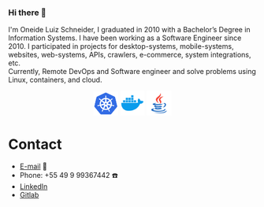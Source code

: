 ### Hi there 👋

I'm Oneide Luiz Schneider, I graduated in 2010 with a Bachelor’s Degree in Information Systems.
I have been working as a Software Engineer since 2010. I participated in projects for desktop-systems, mobile-systems, websites, web-systems, APIs, crawlers, e-commerce, system integrations, etc. \
Currently, Remote DevOps and Software engineer and solve problems using Linux, containers, and cloud. 

<p align="center">
<img src="https://raw.githubusercontent.com/OneideLuizSchneider/OneideLuizSchneider/master/assets/k8s.png" width="50">
<img src="https://raw.githubusercontent.com/OneideLuizSchneider/OneideLuizSchneider/master/assets/docker.png" width="50">
<img src="https://raw.githubusercontent.com/OneideLuizSchneider/OneideLuizSchneider/master/assets/java.png" width="50">
<!--  <img src="https://raw.githubusercontent.com/OneideLuizSchneider/OneideLuizSchneider/master/assets/devops.png" width="50"> -->
</p>

# Contact 

- [E-mail](mailto:oneidels@gmail.com) :e-mail:
- Phone: +55 49 9 99367442 :phone:
- [LinkedIn](https://www.linkedin.com/in/oneideluizschneider)
- [Gitlab](https://gitlab.com/oneideluizschneider)


<!--
**OneideLuizSchneider/OneideLuizSchneider** is a ✨ _special_ ✨ repository because its `README.md` (this file) appears on your GitHub profile.

Here are some ideas to get you started:

- 🔭 I’m currently working on ...
- 🌱 I’m currently learning ...
- 👯 I’m looking to collaborate on ...
- 🤔 I’m looking for help with ...
- 💬 Ask me about ...
- 📫 How to reach me: ...
- 😄 Pronouns: ...
- ⚡ Fun fact: ...
-->
